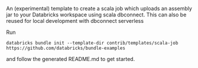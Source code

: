 An (experimental) template to create a scala job which uploads an assembly jar to your Databricks workspace using scala dbconnect. This can also be reused for local development with dbconnect serverless

Run 
```
databricks bundle init --template-dir contrib/templates/scala-job https://github.com/databricks/bundle-examples
```

and follow the generated README.md to get started.